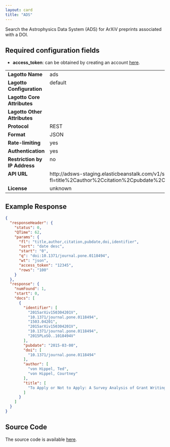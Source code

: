 ```yaml
---
layout: card
title: "ADS"
---
```


Search the Astrophysics Data System (ADS) for ArXiV preprints associated with a DOI.

## Required configuration fields

* **access_token**: can be obtained by creating an account [here](http://hourly.adslabs.org/).

<table width=100% border="0" cellspacing="0" cellpadding="0">
<tbody>
<tr>
<td valign="top" width=30%><strong>Lagotto Name</strong></td>
<td valign="top" width=70%>ads</td>
</tr>
<tr>
<td valign="top" width=20%><strong>Lagotto Configuration</strong></td>
<td valign="top" width=80%>default</td>
</tr>
<tr>
<td valign="top" width=20%><strong>Lagotto Core Attributes</strong></td>
<td valign="top" width=80%>&nbsp;</td>
</tr>
<td valign="top" width=20%><strong>Lagotto Other Attributes</strong></td>
<td valign="top" width=80%>&nbsp;</td>
</tr>
<tr>
<td valign="top" width=30%><strong>Protocol</strong></td>
<td valign="top" width=70%>REST</td>
</tr>
<tr>
<td valign="top" width=30%><strong>Format</strong></td>
<td valign="top" width=70%>JSON</td>
</tr>
<tr>
<td valign="top" width=20%><strong>Rate-limiting</strong></td>
<td valign="top" width=80%>yes</td>
</tr>
<tr>
<td valign="top" width=20%><strong>Authentication</strong></td>
<td valign="top" width=80%>yes</td>
</tr>
<tr>
<td valign="top" width=20%><strong>Restriction by IP Address</strong></td>
<td valign="top" width=80%>no</td>
</tr>
<tr>
<td valign="top" width=20%><strong>API URL</strong></td>
<td valign="top" width=80%>http://adsws-staging.elasticbeanstalk.com/v1/search/query?fl=title%2Cauthor%2Ccitation%2Cpubdate%2Cdoi%2Cidentifier&q=doi%3ADOI&access_token=ACCESS_TOKEN&rows=100&start=0</td>
</tr>
<tr>
<td valign="top" width=20%><strong>License</strong></td>
<td valign="top" width=80%>unknown</td>
</tr>
</tbody>
</table>

## Example Response

```json
{
  "responseHeader": {
    "status": 0,
    "QTime": 62,
    "params": {
      "fl": "title,author,citation,pubdate,doi,identifier",
      "sort": "date desc",
      "start": "0",
      "q": "doi:10.1371/journal.pone.0118494",
      "wt": "json",
      "access_token": "12345",
      "rows": "100"
    }
  },
  "response": {
    "numFound": 1,
    "start": 0,
    "docs": [
      {
        "identifier": [
          "2015arXiv150304201V",
          "10.1371/journal.pone.0118494",
          "1503.04201",
          "2015arXiv150304201V",
          "10.1371/journal.pone.0118494",
          "2015PLoSO..1018494V"
        ],
        "pubdate": "2015-03-00",
        "doi": [
          "10.1371/journal.pone.0118494"
        ],
        "author": [
          "von Hippel, Ted",
          "von Hippel, Courtney"
        ],
        "title": [
          "To Apply or Not to Apply: A Survey Analysis of Grant Writing Costs and Benefits"
        ]
      }
    ]
  }
}
```

## Source Code
The source code is available [here](https://github.com/lagotto/lagotto/blob/master/app/models/sources/ads.rb).
